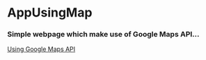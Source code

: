 # AppUsingMap

<h3>Simple webpage which make use of Google Maps API...</h3>

<a href="https://shubhamj08.github.io/AppUsingMap/" title="link to webpage">Using Google Maps API</a>
